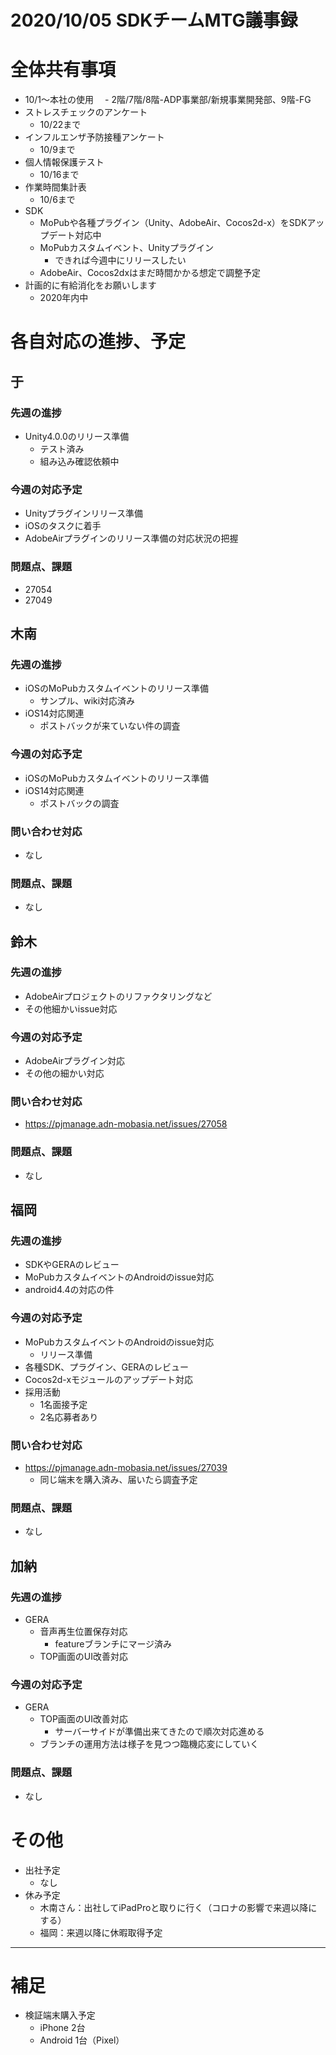 # 2020/10/05 SDKチームMTG議事録

# 全体共有事項
- 10/1〜本社の使用
　- 2階/7階/8階-ADP事業部/新規事業開発部、9階-FG
- ストレスチェックのアンケート
  - 10/22まで
- インフルエンザ予防接種アンケート
  - 10/9まで
- 個人情報保護テスト
  - 10/16まで
- 作業時間集計表
  - 10/6まで
- SDK
  - MoPubや各種プラグイン（Unity、AdobeAir、Cocos2d-x）をSDKアップデート対応中
  - MoPubカスタムイベント、Unityプラグイン
    - できれば今週中にリリースしたい
  - AdobeAir、Cocos2dxはまだ時間かかる想定で調整予定
- 計画的に有給消化をお願いします
  - 2020年内中

# 各自対応の進捗、予定
## 于
### 先週の進捗
- Unity4.0.0のリリース準備
  - テスト済み
  - 組み込み確認依頼中

### 今週の対応予定
- Unityプラグインリリース準備
- iOSのタスクに着手
- AdobeAirプラグインのリリース準備の対応状況の把握

### 問題点、課題
- 27054
- 27049

## 木南
### 先週の進捗
- iOSのMoPubカスタムイベントのリリース準備
  - サンプル、wiki対応済み
- iOS14対応関連
  - ポストバックが来ていない件の調査

### 今週の対応予定
- iOSのMoPubカスタムイベントのリリース準備
- iOS14対応関連
  - ポストバックの調査

### 問い合わせ対応
- なし

### 問題点、課題
- なし

## 鈴木
### 先週の進捗
- AdobeAirプロジェクトのリファクタリングなど
- その他細かいissue対応

### 今週の対応予定
- AdobeAirプラグイン対応
- その他の細かい対応

### 問い合わせ対応
- https://pjmanage.adn-mobasia.net/issues/27058

### 問題点、課題
- なし

## 福岡
### 先週の進捗
- SDKやGERAのレビュー
- MoPubカスタムイベントのAndroidのissue対応
- android4.4の対応の件

### 今週の対応予定
- MoPubカスタムイベントのAndroidのissue対応
  - リリース準備
- 各種SDK、プラグイン、GERAのレビュー
- Cocos2d-xモジュールのアップデート対応
- 採用活動
  - 1名面接予定
  - 2名応募者あり

### 問い合わせ対応
- https://pjmanage.adn-mobasia.net/issues/27039
  - 同じ端末を購入済み、届いたら調査予定

### 問題点、課題
- なし

## 加納
### 先週の進捗
- GERA
  - 音声再生位置保存対応
    - featureブランチにマージ済み
  - TOP画面のUI改善対応

### 今週の対応予定
- GERA
  - TOP画面のUI改善対応
    - サーバーサイドが準備出来てきたので順次対応進める
  - ブランチの運用方法は様子を見つつ臨機応変にしていく

### 問題点、課題
- なし

# その他
- 出社予定
  - なし
- 休み予定
  - 木南さん：出社してiPadProと取りに行く（コロナの影響で来週以降にする）
  - 福岡：来週以降に休暇取得予定

----

# 補足
- 検証端末購入予定
  - iPhone 2台
  - Android 1台（Pixel）
